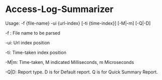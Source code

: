 # Access-Log-Summarizer

Usage: -f {file-name} -ui {url-index} [-ti {time-index}] [-M|-m] [-Q|-D]


-f : File name to be parsed

-ui: Url index position

-ti: Time-taken index position

-M|m: Time-taken, M indicated Milliseconds, m Microseconds

-Q|D: Report type. D is for Default report. Q is for Quick Summary Report.
